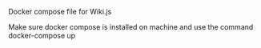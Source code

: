 Docker compose file for Wiki.js

Make sure docker compose is installed on machine and use the command docker-compose up